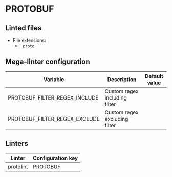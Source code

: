 <!-- markdownlint-disable MD033 MD041 -->
<!-- Generated by .automation/build.py, please do not update manually -->
# PROTOBUF

## Linted files

- File extensions:
  - `.proto`

## Mega-linter configuration

| Variable | Description | Default value |
| ----------------- | -------------- | -------------- |
| PROTOBUF_FILTER_REGEX_INCLUDE | Custom regex including filter |  |
| PROTOBUF_FILTER_REGEX_EXCLUDE | Custom regex excluding filter |  |

## Linters

| Linter | Configuration key |
| ------ | ----------------- |
| [protolint](https://github.com/nvuillam/mega-linter/tree/master/docs/descriptors/protobuf_protolint.md#readme) | [PROTOBUF](https://github.com/nvuillam/mega-linter/tree/master/docs/descriptors/protobuf_protolint.md#readme) |
